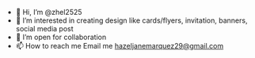 - 👋 Hi, I’m @zhel2525
- 👀 I’m interested in creating design like cards/flyers, invitation, banners, social media post 
- 💞️ I’m open for collaboration
- 📫 How to reach me 
Email me
hazeljanemarquez29@gmail.com
<!---
zhel2525/zhel2525 is a ✨ special ✨ repository because its `README.md` (this file) appears on your GitHub profile.
You can click the Preview link to take a look at your changes.
--->

